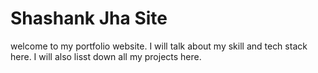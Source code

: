 # Shashank Jha Site

welcome to my portfolio website. I will talk about my skill and tech stack here.
I will also lisst down all my projects here.